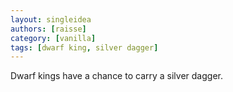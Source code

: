 ```yaml
---
layout: singleidea
authors: [raisse]
category: [vanilla]
tags: [dwarf king, silver dagger]
---
```

Dwarf kings have a chance to carry a silver dagger.
